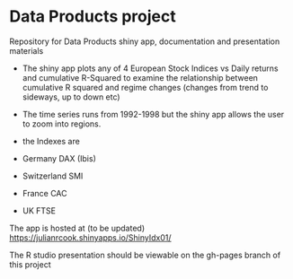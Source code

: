 # Data Products project
Repository for Data Products shiny app, documentation and presentation materials

- The shiny app plots any of 4 European Stock Indices vs Daily returns and cumulative R-Squared to examine the relationship between cumulative R squared and regime changes (changes from trend to sideways, up to down etc)
- The time series runs from 1992-1998 but the shiny app allows the user to zoom into regions.
- the Indexes are

 - Germany DAX (Ibis)
 - Switzerland SMI
 - France CAC
 - UK FTSE

 The app is hosted at (to be updated)
 https://julianrcook.shinyapps.io/ShinyIdx01/
 
 The R studio presentation should be viewable on the gh-pages branch of this project